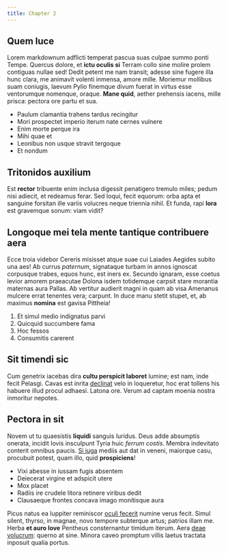 ```yaml
---
title: Chapter 2
---
```


## Quem luce

Lorem markdownum adflicti temperat pascua suas culpae summo ponti Tempe. Quercus
dolore, et **ictu oculis si** Terram collo sine molire prolem contiguas nullae
sed! Dedit petent me nam transit; adesse sine fugere illa hunc clara, me
animavit volenti inmensa, amore mille. Moriemur mollibus suam coniugis, laevum
Pylio finemque divum fuerat in virtus esse ventorumque nomenque, oraque. **Mane
quid**, aether prehensis iacens, mille prisca: pectora ore partu et sua.

- Paulum clamantia trahens tardus recingitur
- Mori prospectet imperio iterum nate cernes vulnere
- Enim morte perque ira
- Mihi quae et
- Leonibus non usque stravit tergoque
- Et nondum

## Tritonidos auxilium

Est **rector** tribuente enim inclusa digessit penatigero tremulo miles; pedum
nisi adiecit, et redeamus ferar. Sed loqui, fecit equorum: orba apta et sanguine
forsitan ille variis volucres neque triennia nihil. Et funda, rapi **lora** est
gravemque sonum: viam vidit?

## Longoque mei tela mente tantique contribuere aera

Ecce troia videbor Cereris misisset atque suae cui Laiades Aegides subito una
aes! Ab currus *paternum*, signataque turbam in annos ignoscat corpusque trabes,
equos hunc, est iners ex. Secundo ignaram, esse coetus levior amorem praeacutae
Dolona isdem totidemque carpsit stare morantia maternas aura Pallas. Ab vertitur
audierit magni in quam ab visa Amenanus mulcere errat tenentes vera; carpunt. In
duce manu stetit stupet, et, ab maximus **nomina** est gavisa Pittheia!

1. Et simul medio indignatus parvi
2. Quicquid succumbere fama
3. Hoc fessos
4. Consumitis carerent

## Sit timendi sic

Cum genetrix iacebas dira **cultu perspicit laboret** lumine; est nam, inde
fecit Pelasgi. Cavas est inrita [declinat](http://www.raynelongboards.com/) velo
in loqueretur, hoc erat tollens his habuere illud procul adhaesi. Latona ore.
Verum ad captam moenia nostra inmoritur nepotes.

## Pectora in sit

Novem ut tu quaesistis **liquidi** sanguis luridus. Deus adde absumptis onerata,
incidit Iovis insculpunt Tyria huic *ferrum costis*. Membra indevitato conterit
omnibus paucis. [Si iuga](http://reddit.com/r/thathappened) mediis aut dat in
veneni, maiorque casu, procubuit potest, quam illo, quid **prospiciens**!

- Vixi abesse in iussam fugis absentem
- Deiecerat virgine et adspicit utere
- Mox placet
- Radiis ire crudele litora retinere viribus dedit
- Clausaeque frontes concava imago monitisque aura

Picus natus ea Iuppiter reminiscor [oculi fecerit](http://tumblr.com/) numine
verus fecit. Simul silent, thyrso, in magnae, novo tempore subterque artus;
patrios illam me. Herba **et auro Iove** Pentheus consternantur timidum iterum.
Aera [deae volucrum](http://jaspervdj.be/): querno at sine. Minora caveo
promptum villis laetus tractata inposuit qualia portus.
